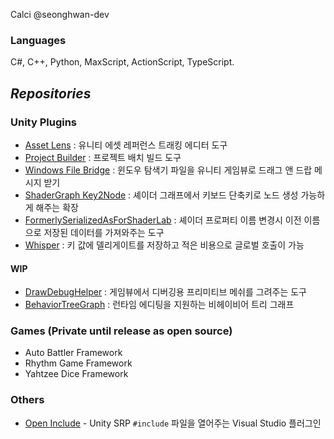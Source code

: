 <!-- ![Metrics](github-metrics.svg) -->

Calci @seonghwan-dev

### Languages
C#, C++, Python, MaxScript, ActionScript, TypeScript.  

## ***Repositories***
### Unity Plugins
- [Asset Lens] : 유니티 에셋 레퍼런스 트래킹 에디터 도구
- [Project Builder] : 프로젝트 배치 빌드 도구
- [Windows File Bridge] : 윈도우 탐색기 파일을 유니티 게임뷰로 드래그 앤 드랍 메시지 받기
- [ShaderGraph Key2Node] : 셰이더 그래프에서 키보드 단축키로 노드 생성 가능하게 해주는 확장
- [FormerlySerializedAsForShaderLab] : 셰이더 프로퍼티 이름 변경시 이전 이름으로 저장된 데이터를 가져와주는 도구
- [Whisper] : 키 값에 델리게이트를 저장하고 적은 비용으로 글로벌 호출이 가능

#### WIP
- [DrawDebugHelper] : 게임뷰에서 디버깅용 프리미티브 메쉬를 그려주는 도구
- [BehaviorTreeGraph] : 런타임 에디팅을 지원하는 비헤이비어 트리 그래프

### Games (Private until release as open source)
- Auto Battler Framework
- Rhythm Game Framework
- Yahtzee Dice Framework

### Others
- [Open Include] - Unity SRP `#include` 파일을 열어주는 Visual Studio 플러그인  


[Asset Lens]: https://github.com/seonghwan-dev/AssetLens  
[DrawDebugHelper]: https://github.com/seonghwan-dev/DrawDebugHelper  
[Project Builder]: https://github.com/seonghwan-dev/Project-Builder
[Windows File Bridge]: https://github.com/DigitalLavender/WindowsUnityFileBridge
[ShaderGraph Key2Node]: https://github.com/seonghwan-dev/shadergraph-key2node
[FormerlySerializedAsForShaderLab]: https://github.com/seonghwan-dev/FormerlySerializedAsForShaderLab
[Whisper]: https://github.com/seonghwan-dev/Whisper
[BehaviorTreeGraph]: https://github.com/seonghwan-dev/BehaviorTreeGraph
[Open Include]: https://github.com/seonghwan-dev/OpenInclude
